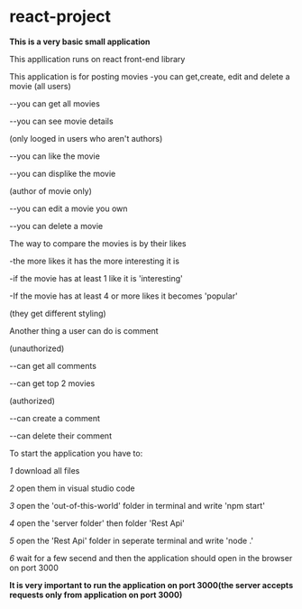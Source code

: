 # react-project

**This is a very basic small application**  
 

This appllication runs on react front-end library  
 
This application is for posting movies
-you can get,create, edit and delete a movie
(all users)  
 
--you can get all movies

--you can see movie details

(only looged in users who aren't authors)  

--you can like the movie

--you can displike the movie

 
(author of movie only)  

--you can edit a movie you own

--you can delete a movie
  
 
The way to compare the movies is by their likes  

-the more likes it has the more interesting it is

-if the movie has at least 1 like it is 'interesting'

-If the movie has at least 4 or more likes it becomes 'popular'

(they get different styling)  

  
  
Another thing a user can do is comment  

(unauthorized)  

--can get all comments 

--can get top 2 movies


(authorized)  

--can create a comment

--can delete their comment
  
  
To start the application you have to:  

*1* download all files

*2* open them in visual studio code

*3* open the 'out-of-this-world' folder in terminal and write 'npm start'

*4* open the 'server folder' then folder 'Rest Api'

*5* open the 'Rest Api' folder in seperate terminal and write 'node .'

*6* wait for a few secend and then the application should open in the browser on port 3000  
   
**It is very important to run the application on port 3000(the server accepts requests only from application on port 3000)**


